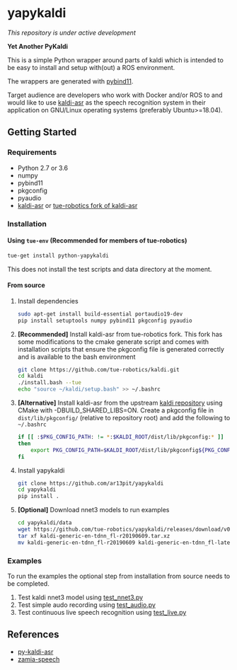 # yapykaldi
*This repository is under active development*

**Yet Another PyKaldi**

This is a simple Python wrapper around parts of kaldi which is intended to be easy to install
and setup with(out) a ROS environment.

The wrappers are generated with [pybind11](https://github.com/pybind/pybind11).

Target audience are developers who work with Docker and/or ROS to and would like to use
[kaldi-asr](http://kaldi-asr.org) as the speech recognition system in their application on GNU/Linux
operating systems (preferably Ubuntu>=18.04).


## Getting Started

### Requirements
* Python 2.7 or 3.6
* numpy
* pybind11
* pkgconfig
* pyaudio
* [kaldi-asr](http://kaldi-asr.org) or [tue-robotics fork of kaldi-asr](https://github.com/tue-robotics/kaldi.git)

### Installation
#### Using `tue-env` (Recommended for members of tue-robotics)
```bash
tue-get install python-yapykaldi
```
This does not install the test scripts and data directory at the moment.

#### From source
1. Install dependencies
    ```bash
    sudo apt-get install build-essential portaudio19-dev
    pip install setuptools numpy pybind11 pkgconfig pyaudio
    ```
    
1. **[Recommended]** Install kaldi-asr from tue-robotics fork. This fork has some modifications to the cmake generate script and comes with installation scripts that ensure the pkgconfig file is generated correctly and is available to the bash environment
    ```bash
    git clone https://github.com/tue-robotics/kaldi.git
    cd kaldi
    ./install.bash --tue
    echo "source ~/kaldi/setup.bash" >> ~/.bashrc
    ```
    
1. **[Alternative]** Install kaldi-asr from the upstream [kaldi repository](https://github.com/kaldi-asr/kaldi.git) using CMake with -DBUILD_SHARED_LIBS=ON. Create a pkgconfig file in `dist/lib/pkgconfig/` (relative to repository root) and add the following to `~/.bashrc`
    ```bash
    if [[ :$PKG_CONFIG_PATH: != *:$KALDI_ROOT/dist/lib/pkgconfig:* ]]
    then
        export PKG_CONFIG_PATH=$KALDI_ROOT/dist/lib/pkgconfig${PKG_CONFIG_PATH:+:${PKG_CONFIG_PATH}}
    fi
    ```

1. Install yapykaldi
    ```bash
    git clone https://github.com/ar13pit/yapykaldi
    cd yapykaldi
    pip install .
    ```

1. **[Optional]** Download nnet3 models to run examples
    ```bash
    cd yapykaldi/data
    wget https://github.com/tue-robotics/yapykaldi/releases/download/v0.1.0/kaldi-generic-en-tdnn_fl-r20190609.tar.xz
    tar xf kaldi-generic-en-tdnn_fl-r20190609.tar.xz
    mv kaldi-generic-en-tdnn_fl-r20190609 kaldi-generic-en-tdnn_fl-latest
    ```

### Examples
To run the examples the optional step from installation from source needs to be completed.

1. Test kaldi nnet3 model using [test_nnet3.py](./test/test_nnet3.py)
2. Test simple audo recording using [test_audio.py](test/test_audio.py)
3. Test continuous live speech recognition using [test_live.py](test/test_live.py)

## References
* [py-kaldi-asr](https://github.com/gooofy/py-kaldi-asr)
* [zamia-speech](https://github.com/gooofy/zamia-speech)
